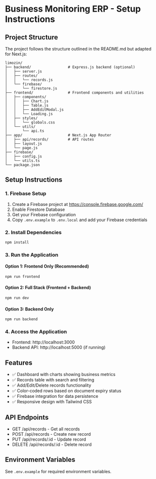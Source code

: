 # Business Monitoring ERP - Setup Instructions

## Project Structure
The project follows the structure outlined in the README.md but adapted for Next.js:

```
limozin/
├── backend/                 # Express.js backend (optional)
│   ├── server.js
│   ├── routes/
│   │   └── records.js
│   └── firebase/
│       └── firestore.js
├── frontend/                # Frontend components and utilities
│   ├── components/
│   │   ├── Chart.js
│   │   ├── Table.js
│   │   ├── AddEditModal.js
│   │   └── Loading.js
│   ├── styles/
│   │   └── globals.css
│   └── utils/
│       └── api.ts
├── app/                     # Next.js App Router
│   ├── api/records/         # API routes
│   ├── layout.js
│   └── page.js
├── firebase/
│   ├── config.js
│   └── utils.ts
└── package.json
```

## Setup Instructions

### 1. Firebase Setup
1. Create a Firebase project at https://console.firebase.google.com/
2. Enable Firestore Database
3. Get your Firebase configuration
4. Copy `.env.example` to `.env.local` and add your Firebase credentials

### 2. Install Dependencies
```bash
npm install
```

### 3. Run the Application

#### Option 1: Frontend Only (Recommended)
```bash
npm run frontend
```

#### Option 2: Full Stack (Frontend + Backend)
```bash
npm run dev
```

#### Option 3: Backend Only
```bash
npm run backend
```

### 4. Access the Application
- Frontend: http://localhost:3000
- Backend API: http://localhost:5000 (if running)

## Features
- ✅ Dashboard with charts showing business metrics
- ✅ Records table with search and filtering
- ✅ Add/Edit/Delete records functionality
- ✅ Color-coded rows based on document expiry status
- ✅ Firebase integration for data persistence
- ✅ Responsive design with Tailwind CSS

## API Endpoints
- GET /api/records - Get all records
- POST /api/records - Create new record
- PUT /api/records/:id - Update record
- DELETE /api/records/:id - Delete record

## Environment Variables
See `.env.example` for required environment variables.
